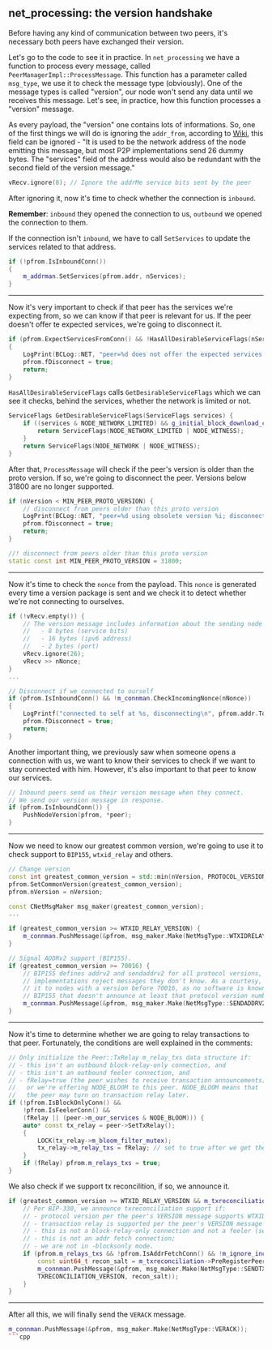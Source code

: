 ## net_processing: the version handshake

Before having any kind of communication between two peers, it's necessary both peers have exchanged their version.

Let's go to the code to see it in practice. In `net_processing` we have a function to process every message, 
called `PeerManagerImpl::ProcessMessage`. This function has a parameter called `msg_type`, 
we use it to check the message type (obviously). One of the message types is called "version", our node won't send any data until we receives this message. Let's see, in practice, how this function 
processes a "version" message.

As every payload, the "version" one contains lots of informations. So, one of the first things we will do 
is ignoring the `addr_from`, according to [Wiki](https://en.bitcoin.it/wiki/Protocol_documentation#version), 
this field can be ignored - "It is used to be the network address of the node emitting this message, 
but most P2P implementations send 26 dummy bytes. The "services" field of the address would also be 
redundant with the second field of the version message."
```cpp
vRecv.ignore(8); // Ignore the addrMe service bits sent by the peer
```

After ignoring it, now it's time to check whether the connection is `inbound`. 

**Remember**: `inbound` they opened the connection to us, `outbound` we opened the connection to them.

If the connection isn't `inbound`, we have to call `SetServices` to update the 
services related to that address.
```cpp
if (!pfrom.IsInboundConn())
{
    m_addrman.SetServices(pfrom.addr, nServices);
}
```
----------

Now it's very important to check if that peer has the services we're expecting from, so we can know if that peer is relevant for us. If the peer doesn't offer te expected services, we're going to disconnect it.

```cpp
if (pfrom.ExpectServicesFromConn() && !HasAllDesirableServiceFlags(nServices))
{
    LogPrint(BCLog::NET, "peer=%d does not offer the expected services (%08x offered, %08x expected); disconnecting\n", pfrom.GetId(), nServices, GetDesirableServiceFlags(nServices));
    pfrom.fDisconnect = true;
    return;
}
```

`HasAllDesirableServiceFlags` calls `GetDesirableServiceFlags` which we can see
it checks, behind the services, whether the network is limited or not.
```cpp
ServiceFlags GetDesirableServiceFlags(ServiceFlags services) {
    if ((services & NODE_NETWORK_LIMITED) && g_initial_block_download_completed) {
        return ServiceFlags(NODE_NETWORK_LIMITED | NODE_WITNESS);
    }
    return ServiceFlags(NODE_NETWORK | NODE_WITNESS);
}
```

After that, `ProcessMessage` will check if the peer's version is older than the proto version. If so, we're going to disconnect the peer. Versions below 31800 are no longer supported.

```cpp
if (nVersion < MIN_PEER_PROTO_VERSION) {
    // disconnect from peers older than this proto version
    LogPrint(BCLog::NET, "peer=%d using obsolete version %i; disconnecting\n", pfrom.GetId(), nVersion);
    pfrom.fDisconnect = true;
    return;
}
```

```cpp
//! disconnect from peers older than this proto version
static const int MIN_PEER_PROTO_VERSION = 31800;
```

------------------

Now it's time to check the `nonce` from the payload. This `nonce` is generated every time a version package is sent and we check it to detect whether we're not connecting to ourselves.

```cpp
if (!vRecv.empty()) {
    // The version message includes information about the sending node which we don't use:
    //   - 8 bytes (service bits)
    //   - 16 bytes (ipv6 address)
    //   - 2 bytes (port)
    vRecv.ignore(26);
    vRecv >> nNonce;
}
...

// Disconnect if we connected to ourself
if (pfrom.IsInboundConn() && !m_connman.CheckIncomingNonce(nNonce))
{
    LogPrintf("connected to self at %s, disconnecting\n", pfrom.addr.ToString());
    pfrom.fDisconnect = true;
    return;
}
```

Another important thing, we previously saw when someone opens a connection with us, 
we want to know their services to check if we want to stay connected with him. 
However, it's also important to that peer to know our services.

```cpp
// Inbound peers send us their version message when they connect.
// We send our version message in response.
if (pfrom.IsInboundConn()) {
    PushNodeVersion(pfrom, *peer);
}
```
------------

Now we need to know our greatest common version, we're going to use it to check support to `BIP155`, `wtxid_relay` and others.

```cpp
// Change version
const int greatest_common_version = std::min(nVersion, PROTOCOL_VERSION);
pfrom.SetCommonVersion(greatest_common_version);
pfrom.nVersion = nVersion;

const CNetMsgMaker msg_maker(greatest_common_version);
...

if (greatest_common_version >= WTXID_RELAY_VERSION) {
    m_connman.PushMessage(&pfrom, msg_maker.Make(NetMsgType::WTXIDRELAY));
}

// Signal ADDRv2 support (BIP155).
if (greatest_common_version >= 70016) {
    // BIP155 defines addrv2 and sendaddrv2 for all protocol versions, but some
    // implementations reject messages they don't know. As a courtesy, don't send
    // it to nodes with a version before 70016, as no software is known to support
    // BIP155 that doesn't announce at least that protocol version number.
    m_connman.PushMessage(&pfrom, msg_maker.Make(NetMsgType::SENDADDRV2));
}
```

----------

Now it's time to determine whether we are going to relay transactions to that peer. Fortunately, the conditions are
well explained in the comments:

```cpp
// Only initialize the Peer::TxRelay m_relay_txs data structure if:
// - this isn't an outbound block-relay-only connection, and
// - this isn't an outbound feeler connection, and
// - fRelay=true (the peer wishes to receive transaction announcements)
//   or we're offering NODE_BLOOM to this peer. NODE_BLOOM means that
//   the peer may turn on transaction relay later.
if (!pfrom.IsBlockOnlyConn() &&
    !pfrom.IsFeelerConn() &&
    (fRelay || (peer->m_our_services & NODE_BLOOM))) {
    auto* const tx_relay = peer->SetTxRelay();
    {
        LOCK(tx_relay->m_bloom_filter_mutex);
        tx_relay->m_relay_txs = fRelay; // set to true after we get the first filter* message
    }
    if (fRelay) pfrom.m_relays_txs = true;
}
```

We also check if we support tx reconcilition, if so, we announce it.

```cpp
if (greatest_common_version >= WTXID_RELAY_VERSION && m_txreconciliation) {
    // Per BIP-330, we announce txreconciliation support if:
    // - protocol version per the peer's VERSION message supports WTXID_RELAY;
    // - transaction relay is supported per the peer's VERSION message (see m_relays_txs);
    // - this is not a block-relay-only connection and not a feeler (see m_relays_txs);
    // - this is not an addr fetch connection;
    // - we are not in -blocksonly mode.
    if (pfrom.m_relays_txs && !pfrom.IsAddrFetchConn() && !m_ignore_incoming_txs) {
        const uint64_t recon_salt = m_txreconciliation->PreRegisterPeer(pfrom.GetId());
        m_connman.PushMessage(&pfrom, msg_maker.Make(NetMsgType::SENDTXRCNCL, 
        TXRECONCILIATION_VERSION, recon_salt));
    }
}
```

----

After all this, we will finally send the `VERACK` message.

```cpp
m_connman.PushMessage(&pfrom, msg_maker.Make(NetMsgType::VERACK));
```cpp
